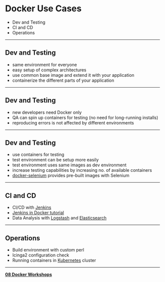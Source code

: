 # Docker Use Cases

- Dev and Testing
- CI and CD
- Operations

---

## Dev and Testing

- same environment for everyone
- easy setup of complex architectures
- use common base image and extend it with your application
- containerize the different parts of your application

---

## Dev and Testing

- new developers need Docker only
- QA can spin up containers for testing (no need for long-running installs)
- reproducing errors is not affected by different environments

---

## Dev and Testing

- use containers for testing
- test environment can be setup more easily
- test environment uses same images as dev environment
- increase testing capabilities by increasing no. of available containers
- [docker-selenium](https://github.com/SeleniumHQ/docker-selenium/) provides pre-built images with Selenium

---

## CI and CD

- CI/CD with [Jenkins](https://hub.docker.com/_/jenkins/)
- [Jenkins in Docker tutorial](http://shashikantjagtap.net/get-started-with-brand-new-jenkins-2-0-with-docker)
- Data Analysis with [Logstash](https://www.elastic.co/products/logstash) and [Elasticsearch](https://www.elastic.co/products/elasticsearch)

---

## Operations

- Build environment with custom perl
- Icinga2 configuration check
- Running containers in [Kubernetes](http://kubernetes.io) cluster

---

[__08 Docker Workshops__](http://localhost:1948/08_docker_workshops.md#/)
